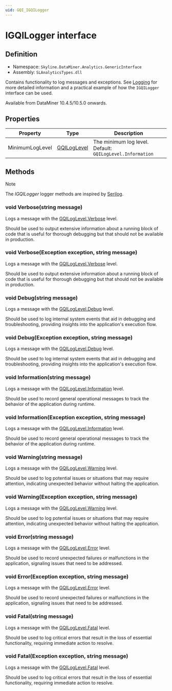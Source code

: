 ```yaml
---
uid: GQI_IGQILogger
---
```


# IGQILogger interface

## Definition

- Namespace: `Skyline.DataMiner.Analytics.GenericInterface`
- Assembly: `SLAnalyticsTypes.dll`

Contains functionality to log messages and exceptions. See [Logging](xref:GQI_Extensions_Logging) for more detailed information and a practical example of how the `IGQILogger` interface can be used.

Available from DataMiner 10.4.5/10.5.0 onwards.<!-- RN 39043 -->

## Properties

| Property | Type | Description |
|----------|------|-------------|
| MinimumLogLevel | [GQILogLevel](xref:GQI_GQILogLevel) | The minimum log level. Default: `GQILogLevel.Information` |

## Methods

> [!NOTE]
> The *IGQILogger* logger methods are inspired by [Serilog](https://github.com/serilog/serilog).

### void Verbose(string message)

Logs a message with the [GQILogLevel.Verbose](xref:GQI_GQILogLevel) level.

Should be used to output extensive information about a running block of code that is useful for thorough debugging but that should not be available in production.

### void Verbose(Exception exception, string message)

Logs a message with the [GQILogLevel.Verbose](xref:GQI_GQILogLevel) level.

Should be used to output extensive information about a running block of code that is useful for thorough debugging but that should not be available in production.

### void Debug(string message)

Logs a message with the [GQILogLevel.Debug](xref:GQI_GQILogLevel) level.

Should be used to log internal system events that aid in debugging and troubleshooting, providing insights into the application's execution flow.

### void Debug(Exception exception, string message)

Logs a message with the [GQILogLevel.Debug](xref:GQI_GQILogLevel) level.

Should be used to log internal system events that aid in debugging and troubleshooting, providing insights into the application's execution flow.

### void Information(string message)

Logs a message with the [GQILogLevel.Information](xref:GQI_GQILogLevel) level.

Should be used to record general operational messages to track the behavior of the application during runtime.

### void Information(Exception exception, string message)

Logs a message with the [GQILogLevel.Information](xref:GQI_GQILogLevel) level.

Should be used to record general operational messages to track the behavior of the application during runtime.

### void Warning(string message)

Logs a message with the [GQILogLevel.Warning](xref:GQI_GQILogLevel) level.

Should be used to log potential issues or situations that may require attention, indicating unexpected behavior without halting the application.

### void Warning(Exception exception, string message)

Logs a message with the [GQILogLevel.Warning](xref:GQI_GQILogLevel) level.

Should be used to log potential issues or situations that may require attention, indicating unexpected behavior without halting the application.

### void Error(string message)

Logs a message with the [GQILogLevel.Error](xref:GQI_GQILogLevel) level.

Should be used to record unexpected failures or malfunctions in the application, signaling issues that need to be addressed.

### void Error(Exception exception, string message)

Logs a message with the [GQILogLevel.Error](xref:GQI_GQILogLevel) level.

Should be used to record unexpected failures or malfunctions in the application, signaling issues that need to be addressed.

### void Fatal(string message)

Logs a message with the [GQILogLevel.Fatal](xref:GQI_GQILogLevel) level.

Should be used to log critical errors that result in the loss of essential functionality, requiring immediate action to resolve.

### void Fatal(Exception exception, string message)

Logs a message with the [GQILogLevel.Fatal](xref:GQI_GQILogLevel) level.

Should be used to log critical errors that result in the loss of essential functionality, requiring immediate action to resolve.
